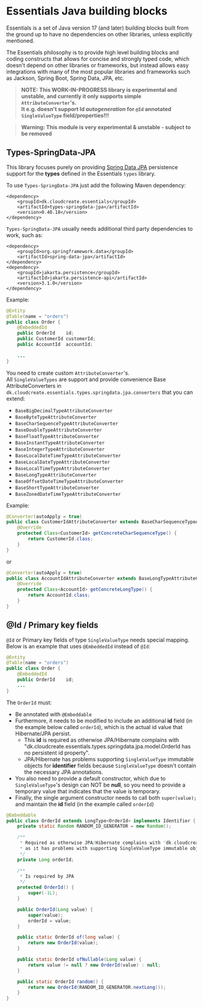 # Essentials Java building blocks

Essentials is a set of Java version 17 (and later) building blocks built from the ground up to have no dependencies
on other libraries, unless explicitly mentioned.

The Essentials philosophy is to provide high level building blocks and coding constructs that allows for concise and
strongly typed code, which doesn't depend on other libraries or frameworks, but instead allows easy integrations with
many of the most popular libraries and frameworks such as Jackson, Spring Boot, Spring Data, JPA, etc.

>**NOTE:**
>**This WORK-IN-PROGRESS library is experimental and unstable, and currently it only supports simple `AttributeConverter`'s.     
> It e.g. doesn't support Id _autogeneration_ for `@Id` annotated `SingleValueType` field/properties!!!**

> **Warning: This module is very experimental & unstable - subject to be removed**

## Types-SpringData-JPA

This library focuses purely on providing [Spring Data JPA](https://spring.io/projects/spring-data-jpa) persistence support for the **types** defined in the
Essentials `types` library.



To use `Types-SpringData-JPA` just add the following Maven dependency:
```
<dependency>
    <groupId>dk.cloudcreate.essentials</groupId>
    <artifactId>types-springdata-jpa</artifactId>
    <version>0.40.18</version>
</dependency>
```

`Types-SpringData-JPA` usually needs additional third party dependencies to work, such as:
```
<dependency>
    <groupId>org.springframework.data</groupId>
    <artifactId>spring-data-jpa</artifactId>
</dependency>
<dependency>
    <groupId>jakarta.persistence</groupId>
    <artifactId>jakarta.persistence-api</artifactId>
    <version>3.1.0</version>
</dependency>
```

Example:

```java 
@Entity
@Table(name = "orders")
public class Order {
    @EmbeddedId
    public OrderId    id;
    public CustomerId customerId;
    public AccountId  accountId;
    
    ...
}
```

You need to create custom `AttributeConverter`'s.  
All `SingleValueTypes` are support and provide convenience Base AttributeConverters in
`dk.cloudcreate.essentials.types.springdata.jpa.converters` that you can extend:

- `BaseBigDecimalTypeAttributeConverter`
- `BaseByteTypeAttributeConverter`
- `BaseCharSequenceTypeAttributeConverter`
- `BaseDoubleTypeAttributeConverter`
- `BaseFloatTypeAttributeConverter`
- `BaseInstantTypeAttributeConverter`
- `BaseIntegerTypeAttributeConverter`
- `BaseLocalDateTimeTypeAttributeConverter`
- `BaseLocalDateTypeAttributeConverter`
- `BaseLocalTimeTypeAttributeConverter`
- `BaseLongTypeAttributeConverter`
- `BaseOffsetDateTimeTypeAttributeConverter`
- `BaseShortTypeAttributeConverter`
- `BaseZonedDateTimeTypeAttributeConverter`

Example:

```java 
@Converter(autoApply = true)
public class CustomerIdAttributeConverter extends BaseCharSequenceTypeAttributeConverter<CustomerId> {
    @Override
    protected Class<CustomerId> getConcreteCharSequenceType() {
        return CustomerId.class;
    }
}
```

or

```java 
@Converter(autoApply = true)
public class AccountIdAttributeConverter extends BaseLongTypeAttributeConverter<AccountId> {
    @Override
    protected Class<AccountId> getConcreteLongType() {
        return AccountId.class;
    }
}
```

## @Id / Primary key fields 

`@Id` or Primary key fields of type `SingleValueType` needs special mapping.
Below is an example that uses `@EmbeddedId` instead of `@Id`:

```java 
@Entity
@Table(name = "orders")
public class Order {
    @EmbeddedId
    public OrderId    id;
    ...
}
```

The `OrderId` must:
- Be annotated with `@Embeddable` 
- Furthermore, it needs to be modified to include an additional **id** field (in the example below called `orderId`),  which is the actual id value that Hibernate/JPA persist.
  - This **id** is required as otherwise JPA/Hibernate complains with "dk.cloudcreate.essentials.types.springdata.jpa.model.OrderId has no persistent id property".
  - JPA/Hibernate has problems supporting `SingleValueType` immutable objects for **identifier** fields because `SingleValueType` doesn't contain the necessary JPA annotations.  
- You also need to provide a default constructor, which due to `SingleValueType`'s design can NOT be **null**, so you need to provide a temporary value that indicates that the value is temporary.
- Finally, the single argument constructor needs to call both `super(value);` and maintain the **id** field (in the example called `orderId`)

```java
@Embeddable
public class OrderId extends LongType<OrderId> implements Identifier {
    private static Random RANDOM_ID_GENERATOR = new Random();

    /**
     * Required as otherwise JPA/Hibernate complains with "dk.cloudcreate.essentials.types.springdata.jpa.model.OrderId has no persistent id property"
     * as it has problems with supporting SingleValueType immutable objects for identifier fields (as SingleValueType doesn't contain the necessary JPA annotations)
     */
    private Long orderId;

    /**
     * Is required by JPA
     */
    protected OrderId() {
        super(-1L);
    }

    public OrderId(Long value) {
        super(value);
        orderId = value;
    }

    public static OrderId of(long value) {
        return new OrderId(value);
    }

    public static OrderId ofNullable(Long value) {
        return value != null ? new OrderId(value) : null;
    }

    public static OrderId random() {
        return new OrderId(RANDOM_ID_GENERATOR.nextLong());
    }
}
```